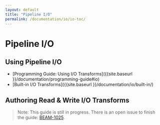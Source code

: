 ```yaml
---
layout: default
title: "Pipeline I/O"
permalink: /documentation/io/io-toc/
---
```


# Pipeline I/O

## Using Pipeline I/O
* [Programming Guide: Using I/O Transforms]({{site.baseurl }}/documentation/programming-guide#io)
* [Built-in I/O Transforms]({{site.baseurl }}/documentation/io/built-in/)


## Authoring Read &amp; Write I/O Transforms

> Note: This guide is still in progress. There is an open issue to finish the guide: [BEAM-1025](https://issues.apache.org/jira/browse/BEAM-1025).

<!-- TODO: commented out until this content is ready.

This series of articles will walk you through the process of creating a new I/O transform. 

* [Authoring I/O Transforms - Overview]({{site.baseurl }}/documentation/io/authoring-overview/)
* [Authoring I/O Transforms - Python]({{site.baseurl }}/documentation/io/authoring-python/)
* [Authoring I/O Transforms - Java]({{site.baseurl }}/documentation/io/authoring-java/)
* [Testing I/O Transforms]({{site.baseurl }}/documentation/io/testing/)
* [Contributing I/O Transforms]({{site.baseurl }}/documentation/io/contributing/) -->
